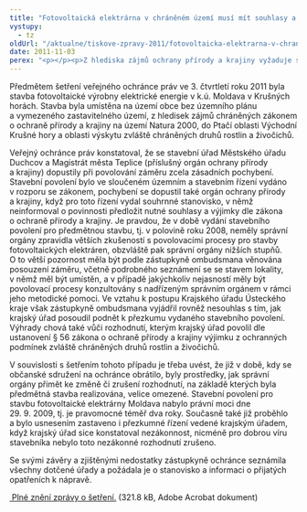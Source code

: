 ```yaml
---
title: "Fotovoltaická elektrárna v chráněném území musí mít souhlasy a výjimky dle zákona o ochraně přírody"
vystupy:
  - tz
oldUrl: "/aktualne/tiskove-zpravy-2011/fotovoltaicka-elektrarna-v-chranenem-uzemi-musi-mit-souhlasy-a-vyjimky-dle-zakona-o-ochra"
date: 2011-11-03
perex: "<p></p><p>Z hlediska zájmů ochrany přírody a krajiny vyžaduje stavba fotovoltaické elektrárny, pokud je umisťovaná na území Natura 2000 do ptačí oblasti vyhlášené nařízením vlády a na území výskytu zvláště chráněných druhů rostlin a živočichů, nezbytné souhlasy a stanoviska orgánu ochrany přírody a krajiny.</p>"
---
```


<!-- imported from the old website -->

<p>Předmětem šetření veřejného ochránce práv ve 3. čtvrtletí roku 2011 byla stavba fotovoltaické výrobny elektrické energie v k.ú. Moldava v Krušných horách. Stavba byla umístěna na území obce bez územního plánu a vymezeného zastavitelného území, z hledisek zájmů chráněných zákonem o ochraně přírody a krajiny na území Natura 2000, do Ptačí oblasti Východní Krušné hory a oblasti výskytu zvláště chráněných druhů rostlin a živočichů.</p><p>Veřejný ochránce práv konstatoval, že se stavební úřad Městského úřadu Duchcov a Magistrát města Teplice (příslušný orgán ochrany přírody a krajiny) dopustily při povolování záměru zcela zásadních pochybení. Stavební povolení bylo ve sloučeném územním a stavebním řízení vydáno v rozporu se zákonem, pochybení se dopustil také orgán ochrany přírody a krajiny, když pro toto řízení vydal souhrnné stanovisko, v němž neinformoval o povinnosti předložit nutné souhlasy a výjimky dle zákona o ochraně přírody a krajiny. Je pravdou, že v době vydání stavebního povolení pro předmětnou stavbu, tj. v polovině roku 2008, neměly správní orgány zpravidla větších zkušeností s povolovacími procesy pro stavby fotovoltaických elektráren, obzvláště pak správní orgány nižších stupňů. O to větší pozornost měla být podle zástupkyně ombudsmana věnována posouzení záměru, včetně podrobného seznámení se se stavem lokality, v němž měl být umístěn, a v případě jakýchkoliv nejasností měly být povolovací procesy konzultovány s nadřízeným správním orgánem v rámci jeho metodické pomoci. Ve vztahu k postupu Krajského úřadu Ústeckého kraje však zástupkyně ombudsmana vyjádřil rovněž nesouhlas s tím, jak krajský úřad posoudil podnět k přezkumu vydaného stavebního povolení. Výhrady chová také vůči rozhodnutí, kterým krajský úřad povolil dle ustanovení § 56 zákona o ochraně přírody a krajiny výjimku z ochranných podmínek zvláště chráněných druhů rostlin a živočichů. </p><p>V souvislosti s šetřením tohoto případu je třeba uvést, že již v době, kdy se občanské sdružení na ochránce obrátilo, byly prostředky, jak správní orgány přimět ke změně či zrušení rozhodnutí, na základě kterých byla předmětná stavba realizována, velice omezené. Stavební povolení pro stavbu fotovoltaické elektrárny Moldava nabylo právní moci dne 29. 9. 2009, tj. je pravomocné téměř dva roky. Současně také již proběhlo a bylo usnesením zastaveno i přezkumné řízení vedené krajským úřadem, když krajský úřad sice konstatoval nezákonnost, nicméně pro dobrou víru stavebníka nebylo toto nezákonné rozhodnutí zrušeno.</p><p>Se svými závěry a zjištěnými nedostatky zástupkyně ochránce seznámila všechny dotčené úřady a požádala je o stanovisko a informaci o přijatých opatřeních k nápravě. </p><p><a title="Otevření do nového okna" href="/uploads-import/STANOVISKA/Zivotni_prostredi/Ostatni_priroda/4983-10-JG-ZZ.pdf" target="_blank"> Plné znění zprávy o šetření.</a> (321.8 kB, Adobe Acrobat dokument)</p>
